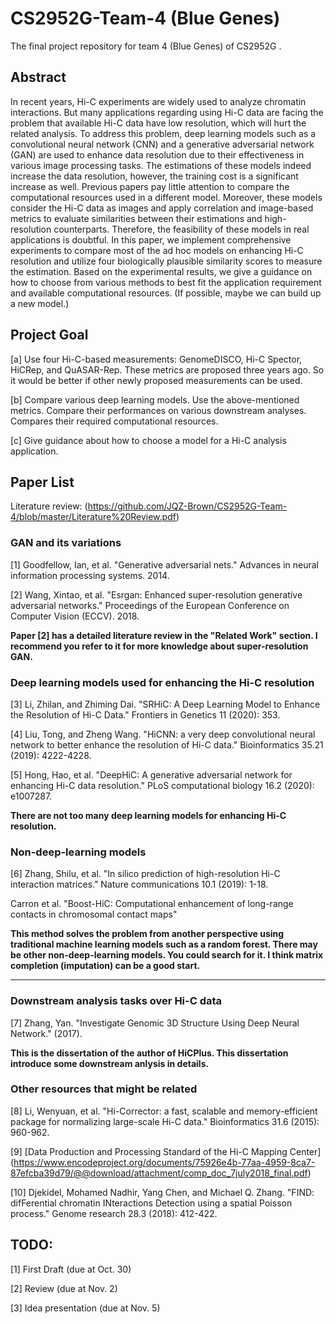 # CS2952G-Team-4 (Blue Genes)
The final project repository for team 4 (Blue Genes) of CS2952G .


## Abstract
In recent years, Hi-C experiments are widely used to analyze chromatin interactions. But many applications regarding using Hi-C data are facing the problem that available Hi-C data have low resolution, which will hurt the related analysis. To address this problem, deep learning models such as a convolutional neural network (CNN) and a generative adversarial network (GAN) are used to enhance data resolution due to their effectiveness in various image processing tasks. The estimations of these models indeed increase the data resolution, however, the training cost is a significant increase as well. Previous papers pay little attention to compare the computational resources used in a different model. Moreover, these models consider the Hi-C data as images and apply correlation and image-based metrics to evaluate similarities between their estimations and high-resolution counterparts.  Therefore, the feasibility of these models in real applications is doubtful. In this paper, we implement comprehensive experiments to compare most of the ad hoc models on enhancing Hi-C resolution and utilize four biologically plausible similarity scores to measure the estimation. Based on the experimental results, we give a guidance on how to choose from various methods to best fit the application requirement and available computational resources. (If possible, maybe we can build up a new model.)   

## Project Goal
[a] Use four Hi-C-based measurements: GenomeDISCO, Hi-C Spector, HiCRep, and QuASAR-Rep. These metrics are proposed three years ago. So it would be better if other newly proposed measurements can be used.   

[b] Compare various deep learning models. Use the above-mentioned metrics. Compare their performances on various downstream analyses. Compares their required computational resources.

[c] Give guidance about how to choose a model for a Hi-C analysis application.

## Paper List

Literature review: (https://github.com/JQZ-Brown/CS2952G-Team-4/blob/master/Literature%20Review.pdf) 

### GAN and its variations
[1] Goodfellow, Ian, et al. "Generative adversarial nets." Advances in neural information processing systems. 2014.

[2] Wang, Xintao, et al. "Esrgan: Enhanced super-resolution generative adversarial networks." Proceedings of the European Conference on Computer Vision (ECCV). 2018.

**Paper [2] has a detailed literature review in the "Related Work" section. I recommend you refer to it for more knowledge about super-resolution GAN.**

### Deep learning models used for enhancing the Hi-C resolution
[3] Li, Zhilan, and Zhiming Dai. "SRHiC: A Deep Learning Model to Enhance the Resolution of Hi-C Data." Frontiers in Genetics 11 (2020): 353.

[4] Liu, Tong, and Zheng Wang. "HiCNN: a very deep convolutional neural network to better enhance the resolution of Hi-C data." Bioinformatics 35.21 (2019): 4222-4228.

[5] Hong, Hao, et al. "DeepHiC: A generative adversarial network for enhancing Hi-C data resolution." PLoS computational biology 16.2 (2020): e1007287.

**There are not too many deep learning models for enhancing Hi-C resolution.**
 
### Non-deep-learning models
[6] Zhang, Shilu, et al. "In silico prediction of high-resolution Hi-C interaction matrices." Nature communications 10.1 (2019): 1-18.

Carron et al. "Boost-HiC: Computational enhancement of long-range contacts in chromosomal contact maps"

**This method solves the problem from another perspective using traditional machine learning models such as a random forest. There may be other non-deep-learning models. You could search for it. I think matrix completion (imputation) can be a good start.**

***

### Downstream analysis tasks over Hi-C data
[7] Zhang, Yan. "Investigate Genomic 3D Structure Using Deep Neural Network." (2017).

**This is the dissertation of the author of HiCPlus. This dissertation introduce some downstream anlysis in details.**

### Other resources that might be related
[8] Li, Wenyuan, et al. "Hi-Corrector: a fast, scalable and memory-efficient package for normalizing large-scale Hi-C data." Bioinformatics 31.6 (2015): 960-962.

[9] [Data Production and Processing Standard of the Hi-C Mapping Center] (https://www.encodeproject.org/documents/75926e4b-77aa-4959-8ca7-87efcba39d79/@@download/attachment/comp_doc_7july2018_final.pdf)

[10] Djekidel, Mohamed Nadhir, Yang Chen, and Michael Q. Zhang. "FIND: difFerential chromatin INteractions Detection using a spatial Poisson process." Genome research 28.3 (2018): 412-422.



## TODO:
[1] First Draft (due at Oct. 30)

[2] Review (due at Nov. 2)

[3] Idea presentation (due at Nov. 5)


